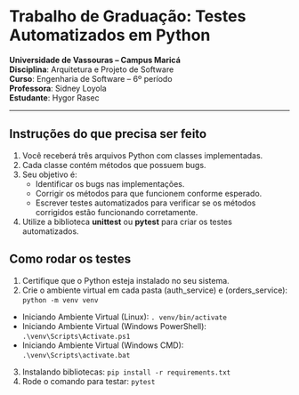 # Trabalho de Graduação: Testes Automatizados em Python

**Universidade de Vassouras – Campus Maricá**  
**Disciplina**: Arquitetura e Projeto de Software  
**Curso**: Engenharia de Software – 6º período  
**Professora**: Sidney Loyola  
**Estudante**: Hygor Rasec  

---

## Instruções do que precisa ser feito

1. Você receberá três arquivos Python com classes implementadas.  
2. Cada classe contém métodos que possuem bugs.  
3. Seu objetivo é:  
   - Identificar os bugs nas implementações.  
   - Corrigir os métodos para que funcionem conforme esperado.  
   - Escrever testes automatizados para verificar se os métodos corrigidos estão funcionando corretamente.  
4. Utilize a biblioteca **unittest** ou **pytest** para criar os testes automatizados.

## Como rodar os testes

1. Certifique que o Python esteja instalado no seu sistema.
2. Crie o ambiente virtual em cada pasta (auth_service) e (orders_service): ```python -m venv venv```
- Iniciando Ambiente Virtual (Linux): ```. venv/bin/activate```
- Iniciando Ambiente Virtual (Windows PowerShell): ```.\venv\Scripts\Activate.ps1```
- Iniciando Ambiente Virtual (Windows CMD): ```.\venv\Scripts\activate.bat```
3. Instalando bibliotecas: ```pip install -r requirements.txt```
4. Rode o comando para testar: ```pytest```
